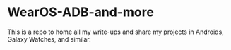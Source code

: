 # WearOS-ADB-and-more
This is a repo to home all my write-ups and share my projects in Androids, Galaxy Watches, and similar.

